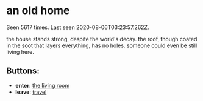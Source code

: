# an old home

Seen 5617 times. Last seen 2020-08-06T03:23:57.262Z.

the house stands strong, despite the world's decay. the roof, though coated in the soot that layers everything, has no holes. someone could even be still living here.

## Buttons:

- **enter**: [the living room](the-living-room-Ndng1cc.md)
- **leave**: [travel](travel-travel.md)